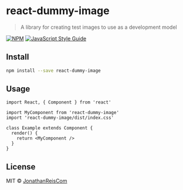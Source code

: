# react-dummy-image

> A library for creating test images to use as a development model

[![NPM](https://img.shields.io/npm/v/react-dummy-image.svg)](https://www.npmjs.com/package/react-dummy-image) [![JavaScript Style Guide](https://img.shields.io/badge/code_style-standard-brightgreen.svg)](https://standardjs.com)

## Install

```bash
npm install --save react-dummy-image
```

## Usage

```tsx
import React, { Component } from 'react'

import MyComponent from 'react-dummy-image'
import 'react-dummy-image/dist/index.css'

class Example extends Component {
  render() {
    return <MyComponent />
  }
}
```

## License

MIT © [JonathanReisCom](https://github.com/JonathanReisCom)
